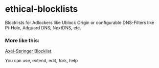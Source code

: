 # ethical-blocklists
Blocklists for Adlockers like Ublock Origin or configurable DNS-Filters like Pi-Hole, Adguard DNS, NextDNS, etc.

### More like this:
[Axel-Springer Blocklist](https://github.com/autinerd/anti-axelspringer-hosts/)



You can use, extend, edit, fork, help
